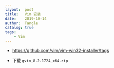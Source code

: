 ```yaml
---
layout:  post
title:   Vim 安装
date:    2019-10-14
author:  Tangle
catalog: true
tags:
    - Vim
---
```


- <https://github.com/vim/vim-win32-installer/tags>

- 下载 `gvim_8.2.1724_x64.zip`
